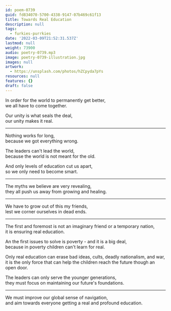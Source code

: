 ```yaml
---
id: poem-0739
guid: fd834070-5700-4338-9147-07b469c61f13
title: Towards Real Education
description: null
tags:
  - furkies-purrkies
date: '2022-03-09T21:52:31.537Z'
lastmod: null
weight: 73900
audio: poetry-0739.mp3
image: poetry-0739-illustration.jpg
images: null
artwork:
  - https://unsplash.com/photos/hZCpyda7pYs
resources: null
features: {}
draft: false
---
```


In order for the world to permanently get better,\
we all have to come together.

Our unity is what seals the deal,\
our unity makes it real.

---

Nothing works for long,\
because we got everything wrong.

The leaders can't lead the world,\
because the world is not meant for the old.

And only levels of education cut us apart,\
so we only need to become smart.

---

The myths we believe are very revealing,\
they all push us away from growing and healing.

---

We have to grow out of this my friends,\
lest we corner ourselves in dead ends.

---

The first and foremost is not an imaginary friend or a temporary nation,\
it is ensuring real education.

An the first issues to solve is poverty - and it is a big deal,\
because in poverty children can't learn for real.

Only real education can erase bad ideas, cults, deadly nationalism, and war,\
it is the only force that can help the children reach the future though an open door.

The leaders can only serve the younger generations,\
they must focus on maintaining our future's foundations.

---

We must improve our global sense of navigation,\
and aim towards everyone getting a real and profound education.
